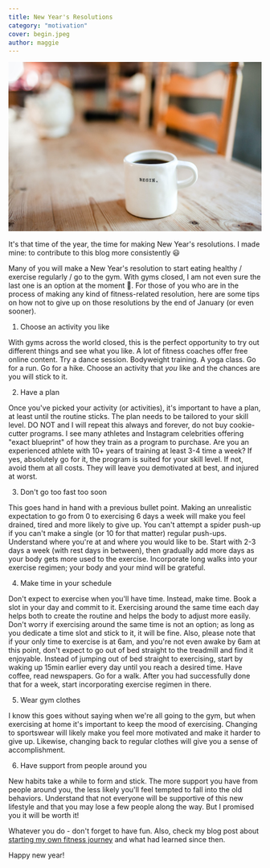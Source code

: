 ```yaml
---
title: New Year's Resolutions
category: "motivation"
cover: begin.jpeg
author: maggie
---
```

![Begin](./begin.jpeg "Cup with motivational text")

It's that time of the year, the time for making New Year's resolutions. I made mine: to contribute to this blog more consistently :smiley:

Many of you will make a New Year's resolution to start eating healthy / exercise regularly / go to the gym. With gyms closed, I am not even
sure the last one is an option at the moment :grimacing:. For those of you who are in the process of making any kind of fitness-related resolution,
here are some tips on how not to give up on those resolutions by the end of January (or even sooner).

1. Choose an activity you like

With gyms across the world closed, this is the perfect opportunity to try out different things and see what you like. A lot of fitness coaches offer free online content.
Try a dance session. Bodyweight training. A yoga class. Go for a run. Go for a hike. Choose an activity that *you* like and the chances are you will stick to it.

2. Have a plan

Once you've picked your activity (or activities), it's important to have a plan, at least until the routine sticks.
The plan needs to be tailored to your skill level. DO NOT and I will repeat this always and forever, do not buy cookie-cutter programs.
I see many athletes and Instagram celebrities offering "exact blueprint" of how they train as a program to purchase. Are you an experienced athlete with 10+ years
of training at least 3-4 time a week? If yes, absolutely go for it, the program is suited for your skill level. If not, avoid them at all costs.
They will leave you demotivated at best, and injured at worst.

3. Don't go too fast too soon

This goes hand in hand with a previous bullet point. Making an unrealistic expectation to go from 0 to exercising 6 days a week will make you feel drained, tired and more likely to give up.
You can't attempt a spider push-up if you can't make a single (or 10 for that matter) regular push-ups. Understand where you're at and where you would like to be. Start with 2-3 days a week (with rest days in between),
then gradually add more days as your body gets more used to the exercise. Incorporate long walks into your exercise regimen; your body and your mind will be grateful.

4. Make time in your schedule

Don't expect to exercise when you'll have time. Instead, make time. Book a slot in your day and commit to it. Exercising around the same time each day helps
both to create the routine and helps the body to adjust more easily. Don't worry if exercising around the same time is not an option; as long as you dedicate a time slot and stick to it, it will be fine.
Also, please note that if your only time to exercise is at 6am, and you're not even awake by 6am at this point, don't expect to go out of bed straight to the treadmill and
find it enjoyable. Instead of jumping out of bed straight to exercising, start by waking up 15min earlier every day until you reach a desired time. Have coffee, read newspapers. Go for a walk.
After you had successfully done that for a week, start incorporating exercise regimen in there.

5. Wear gym clothes

I know this goes without saying when we're all going to the gym, but when exercising at home it's important to keep the mood of exercising. Changing to sportswear will likely make
you feel more motivated and make it harder to give up. Likewise, changing back to regular clothes will give you a sense of accomplishment.

6. Have support from people around you

New habits take a while to form and stick. The more support you have from people around you, the less likely you'll feel tempted to fall into the old behaviors.
Understand that not everyone will be supportive of this new lifestyle and that you may lose a few people along the way. But I promised you it will be worth it!

Whatever you do - don't forget to have fun. Also, check my blog post about [starting my own fitness journey](https://maggiesfitness.net/things-I-wish-someone-told-me/) and what had learned since then.

Happy new year!
